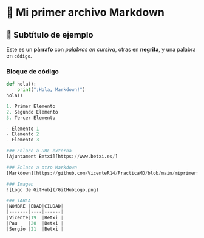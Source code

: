 # 🌟 Mi primer archivo Markdown

## 🚀 Subtítulo de ejemplo

Este es un **párrafo** con *palabras en cursiva*, otras en **negrita**, y una palabra en `código`.

### Bloque de código

```python
def hola():
    print("¡Hola, Markdown!")
hola()

1. Primer Elemento
2. Segundo Elemento
3. Tercer Elemento

- Elemento 1
- Elemento 2
- Elemento 3

### Enlace a URL externa
[Ajuntament Betxi][https://www.betxi.es/]

### Enlace a otro Markdown
[Markdown][https://github.com/VicenteR14/PracticaMD/blob/main/miprimermd.md]

### Imagen
![Logo de GitHub](/GitHubLogo.png)

### TABLA
|NOMBRE |EDAD|CIUDAD|
|-------|----|------|
|Vicente|19  |Betxi |
|Pau    |20  |Betxi |
|Sergio |21  |Betxi |
